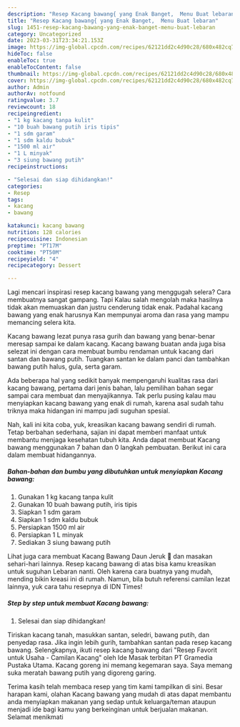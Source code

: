 ```yaml
---
description: "Resep Kacang bawang{ yang Enak Banget,  Menu Buat lebaran"
title: "Resep Kacang bawang{ yang Enak Banget,  Menu Buat lebaran"
slug: 1451-resep-kacang-bawang-yang-enak-banget-menu-buat-lebaran
category: Uncategorized
date: 2023-03-31T23:34:21.153Z
image: https://img-global.cpcdn.com/recipes/62121dd2c4d90c28/680x482cq70/kacang-bawang-foto-resep-utama.jpg
hideToc: false
enableToc: true
enableTocContent: false
thumbnail: https://img-global.cpcdn.com/recipes/62121dd2c4d90c28/680x482cq70/kacang-bawang-foto-resep-utama.jpg
cover: https://img-global.cpcdn.com/recipes/62121dd2c4d90c28/680x482cq70/kacang-bawang-foto-resep-utama.jpg
author: Admin
authorAv: notfound
ratingvalue: 3.7
reviewcount: 18
recipeingredient:
- "1 kg kacang tanpa kulit"
- "10 buah bawang putih iris tipis"
- "1 sdm garam"
- "1 sdm kaldu bubuk"
- "1500 ml air"
- "1 L minyak"
- "3 siung bawang putih"
recipeinstructions:

- "Selesai dan siap dihidangkan!"
categories:
- Resep
tags:
- kacang
- bawang

katakunci: kacang bawang 
nutrition: 128 calories
recipecuisine: Indonesian
preptime: "PT17M"
cooktime: "PT50M"
recipeyield: "4"
recipecategory: Dessert

---
```



Lagi mencari inspirasi resep kacang bawang yang menggugah selera? Cara membuatnya sangat gampang. Tapi Kalau salah mengolah maka hasilnya tidak akan memuaskan dan justru cenderung tidak enak. Padahal kacang bawang yang enak harusnya Kan mempunyai aroma dan rasa yang mampu memancing selera kita.


Kacang bawang lezat punya rasa gurih dan bawang yang benar-benar meresap sampai ke dalam kacang. Kacang bawang buatan anda juga bisa selezat ini dengan cara membuat bumbu rendaman untuk kacang dari santan dan bawang putih. Tuangkan santan ke dalam panci dan tambahkan bawang putih halus, gula, serta garam.

Ada beberapa hal yang sedikit banyak mempengaruhi kualitas rasa dari kacang bawang, pertama dari jenis bahan, lalu pemilihan bahan segar sampai cara membuat dan menyajikannya. Tak perlu pusing kalau mau menyiapkan kacang bawang yang enak di rumah, karena asal sudah tahu triknya maka hidangan ini mampu jadi suguhan spesial.


Nah, kali ini kita coba, yuk, kreasikan kacang bawang sendiri di rumah. Tetap berbahan sederhana, sajian ini dapat memberi manfaat untuk membantu menjaga kesehatan tubuh kita. Anda dapat membuat Kacang bawang menggunakan 7 bahan dan 0 langkah pembuatan. Berikut ini cara dalam membuat hidangannya.

<!--inarticleads1-->

##### Bahan-bahan dan bumbu yang dibutuhkan untuk menyiapkan Kacang bawang:

1. Gunakan 1 kg kacang tanpa kulit
1. Gunakan 10 buah bawang putih, iris tipis
1. Siapkan 1 sdm garam
1. Siapkan 1 sdm kaldu bubuk
1. Persiapkan 1500 ml air
1. Persiapkan 1 L minyak
1. Sediakan 3 siung bawang putih


Lihat juga cara membuat Kacang Bawang Daun Jeruk 🍊 dan masakan sehari-hari lainnya. Resep kacang bawang di atas bisa kamu kreasikan untuk suguhan Lebaran nanti. Oleh karena cara buatnya yang mudah, mending bikin kreasi ini di rumah. Namun, bila butuh referensi camilan lezat lainnya, yuk cara tahu resepnya di IDN Times! 

<!--inarticleads2-->

##### Step by step untuk membuat Kacang bawang:


1. Selesai dan siap dihidangkan!

Tiriskan kacang tanah, masukkan santan, seledri, bawang putih, dan penyedap rasa. Jika ingin lebih gurih, tambahkan santan pada resep kacang bawang. Selengkapnya, ikuti resep kacang bawang dari &#34;Resep Favorit untuk Usaha - Camilan Kacang&#34; oleh Ide Masak terbitan PT Gramedia Pustaka Utama. Kacang goreng ini memang kegemaran saya. Saya memang suka meratah bawang putih yang digoreng garing. 

Terima kasih telah membaca resep yang tim kami tampilkan di sini. Besar harapan kami, olahan Kacang bawang yang mudah di atas dapat membantu anda menyiapkan makanan yang sedap untuk keluarga/teman ataupun menjadi ide bagi kamu yang berkeinginan untuk berjualan makanan. Selamat menikmati
